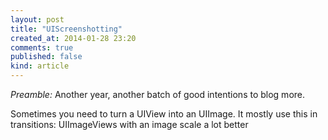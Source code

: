 ```yaml
---
layout: post
title: "UIScreenshotting"
created_at: 2014-01-28 23:20
comments: true
published: false
kind: article
---
```


*Preamble:*
Another year, another batch of good intentions to blog more.

Sometimes you need to turn a UIView into an UIImage. It mostly use this in transitions: UIImageViews with an image scale a lot better
